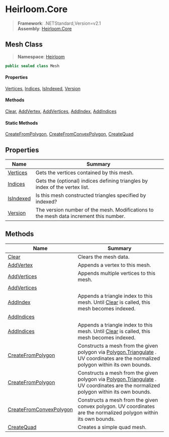 # Heirloom.Core

> **Framework**: .NETStandard,Version=v2.1  
> **Assembly**: [Heirloom.Core][0]  

## Mesh Class

> **Namespace**: [Heirloom][0]  

```cs
public sealed class Mesh
```

#### Properties

[Vertices][1], [Indices][2], [IsIndexed][3], [Version][4]

#### Methods

[Clear][5], [AddVertex][6], [AddVertices][7], [AddIndex][8], [AddIndices][9]

#### Static Methods

[CreateFromPolygon][10], [CreateFromConvexPolygon][11], [CreateQuad][12]

## Properties

| Name           | Summary                                                                               |
|----------------|---------------------------------------------------------------------------------------|
| [Vertices][1]  | Gets the vertices contained by this mesh.                                             |
| [Indices][2]   | Gets the (optional) indices defining triangles by index of the vertex list.           |
| [IsIndexed][3] | Is this mesh constructed triangles specified by indexed?                              |
| [Version][4]   | The version number of the mesh. Modifications to the mesh data increment this number. |

## Methods

| Name                          | Summary                                                                                                                                   |
|-------------------------------|-------------------------------------------------------------------------------------------------------------------------------------------|
| [Clear][5]                    | Clears the mesh data.                                                                                                                     |
| [AddVertex][6]                | Appends a vertex to this mesh.                                                                                                            |
| [AddVertices][7]              | Appends multiple vertices to this mesh.                                                                                                   |
| [AddVertices][7]              |                                                                                                                                           |
| [AddIndex][8]                 | Appends a triangle index to this mesh. Until [Clear][5] is called, this mesh becomes indexed.                                             |
| [AddIndices][9]               |                                                                                                                                           |
| [AddIndices][9]               | Appends a triangle index to this mesh. Until [Clear][5] is called, this mesh becomes indexed.                                             |
| [CreateFromPolygon][10]       | Constructs a mesh from the given polygon via [Polygon.Triangulate][13] . UV coordinates are the normalized polygon within its own bounds. |
| [CreateFromPolygon][10]       | Constructs a mesh from the given polygon via [Polygon.Triangulate][13] . UV coordinates are the normalized polygon within its own bounds. |
| [CreateFromConvexPolygon][11] | Constructs a mesh from the given convex polygon. UV coordinates are the normalized polygon within its own bounds.                         |
| [CreateQuad][12]              | Creates a simple quad mesh.                                                                                                               |

[0]: ../../Heirloom.Core.md
[1]: Mesh/Vertices.md
[2]: Mesh/Indices.md
[3]: Mesh/IsIndexed.md
[4]: Mesh/Version.md
[5]: Mesh/Clear.md
[6]: Mesh/AddVertex.md
[7]: Mesh/AddVertices.md
[8]: Mesh/AddIndex.md
[9]: Mesh/AddIndices.md
[10]: Mesh/CreateFromPolygon.md
[11]: Mesh/CreateFromConvexPolygon.md
[12]: Mesh/CreateQuad.md
[13]: Polygon/Triangulate.md

